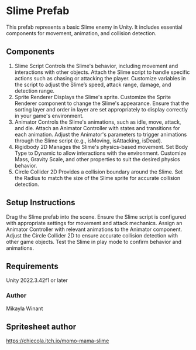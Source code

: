 # Slime Prefab
This prefab represents a basic Slime enemy in Unity. It includes essential components for movement, animation, and collision detection.
## Components
1. Slime Script
Controls the Slime's behavior, including movement and interactions with other objects.
Attach the Slime script to handle specific actions such as chasing or attacking the player.
Customize variables in the script to adjust the Slime’s speed, attack range, damage, and detection range.
2. Sprite Renderer
Displays the Slime's sprite.
Customize the Sprite Renderer component to change the Slime's appearance.
Ensure that the sorting layer and order in layer are set appropriately to display correctly in your game's environment.
3. Animator
Controls the Slime's animations, such as idle, move, attack, and die.
Attach an Animator Controller with states and transitions for each animation.
Adjust the Animator's parameters to trigger animations through the Slime script (e.g., isMoving, isAttacking, isDead).
4. Rigidbody 2D
Manages the Slime's physics-based movement.
Set Body Type to Dynamic to allow interactions with the environment.
Customize Mass, Gravity Scale, and other properties to suit the desired physics behavior.
5. Circle Collider 2D
Provides a collision boundary around the Slime.
Set the Radius to match the size of the Slime sprite for accurate collision detection.
## Setup Instructions
Drag the Slime prefab into the scene.
Ensure the Slime script is configured with appropriate settings for movement and attack mechanics.
Assign an Animator Controller with relevant animations to the Animator component.
Adjust the Circle Collider 2D to ensure accurate collision detection with other game objects.
Test the Slime in play mode to confirm behavior and animations.
## Requirements
Unity 2022.3.42f1 or later
### Author 
Mikayla Winant
## Spritesheet author
https://chiecola.itch.io/momo-mama-slime 


